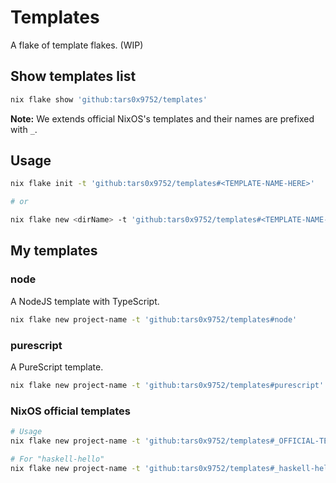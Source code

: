 # Templates

A flake of template flakes. (WIP)

## Show templates list

```sh
nix flake show 'github:tars0x9752/templates'
```

**Note:** We extends official NixOS's templates and their names are prefixed with `_`.

## Usage

```sh
nix flake init -t 'github:tars0x9752/templates#<TEMPLATE-NAME-HERE>'

# or

nix flake new <dirName> -t 'github:tars0x9752/templates#<TEMPLATE-NAME-HERE>'
```
## My templates


### node

A NodeJS template with TypeScript.

```sh
nix flake new project-name -t 'github:tars0x9752/templates#node'
```

### purescript

A PureScript template.

```sh
nix flake new project-name -t 'github:tars0x9752/templates#purescript'
```

### NixOS official templates


```sh
# Usage
nix flake new project-name -t 'github:tars0x9752/templates#_OFFICIAL-TEMPLATE-NAME-HERE'

# For "haskell-hello"
nix flake new project-name -t 'github:tars0x9752/templates#_haskell-hello'
```
